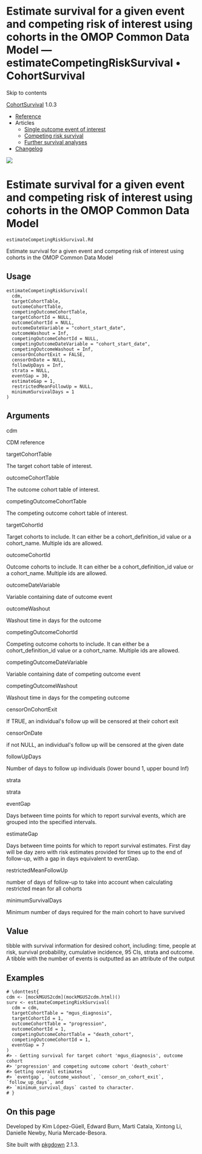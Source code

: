 # Estimate survival for a given event and competing risk of interest using cohorts in the OMOP Common Data Model — estimateCompetingRiskSurvival • CohortSurvival

Skip to contents

[CohortSurvival](../index.html) 1.0.3

  * [Reference](../reference/index.html)
  * Articles
    * [Single outcome event of interest](../articles/a01_Single_event_of_interest.html)
    * [Competing risk survival](../articles/a02_Competing_risk_survival.html)
    * [Further survival analyses](../articles/a03_Further_survival_analyses.html)
  * [Changelog](../news/index.html)




![](../logo.png)

# Estimate survival for a given event and competing risk of interest using cohorts in the OMOP Common Data Model

`estimateCompetingRiskSurvival.Rd`

Estimate survival for a given event and competing risk of interest using cohorts in the OMOP Common Data Model

## Usage
    
    
    estimateCompetingRiskSurvival(
      cdm,
      targetCohortTable,
      outcomeCohortTable,
      competingOutcomeCohortTable,
      targetCohortId = NULL,
      outcomeCohortId = NULL,
      outcomeDateVariable = "cohort_start_date",
      outcomeWashout = Inf,
      competingOutcomeCohortId = NULL,
      competingOutcomeDateVariable = "cohort_start_date",
      competingOutcomeWashout = Inf,
      censorOnCohortExit = FALSE,
      censorOnDate = NULL,
      followUpDays = Inf,
      strata = NULL,
      eventGap = 30,
      estimateGap = 1,
      restrictedMeanFollowUp = NULL,
      minimumSurvivalDays = 1
    )

## Arguments

cdm
    

CDM reference

targetCohortTable
    

The target cohort table of interest.

outcomeCohortTable
    

The outcome cohort table of interest.

competingOutcomeCohortTable
    

The competing outcome cohort table of interest.

targetCohortId
    

Target cohorts to include. It can either be a cohort_definition_id value or a cohort_name. Multiple ids are allowed.

outcomeCohortId
    

Outcome cohorts to include. It can either be a cohort_definition_id value or a cohort_name. Multiple ids are allowed.

outcomeDateVariable
    

Variable containing date of outcome event

outcomeWashout
    

Washout time in days for the outcome

competingOutcomeCohortId
    

Competing outcome cohorts to include. It can either be a cohort_definition_id value or a cohort_name. Multiple ids are allowed.

competingOutcomeDateVariable
    

Variable containing date of competing outcome event

competingOutcomeWashout
    

Washout time in days for the competing outcome

censorOnCohortExit
    

If TRUE, an individual's follow up will be censored at their cohort exit

censorOnDate
    

if not NULL, an individual's follow up will be censored at the given date

followUpDays
    

Number of days to follow up individuals (lower bound 1, upper bound Inf)

strata
    

strata

eventGap
    

Days between time points for which to report survival events, which are grouped into the specified intervals.

estimateGap
    

Days between time points for which to report survival estimates. First day will be day zero with risk estimates provided for times up to the end of follow-up, with a gap in days equivalent to eventGap.

restrictedMeanFollowUp
    

number of days of follow-up to take into account when calculating restricted mean for all cohorts

minimumSurvivalDays
    

Minimum number of days required for the main cohort to have survived

## Value

tibble with survival information for desired cohort, including: time, people at risk, survival probability, cumulative incidence, 95 CIs, strata and outcome. A tibble with the number of events is outputted as an attribute of the output

## Examples
    
    
    # \donttest{
    cdm <- [mockMGUS2cdm](mockMGUS2cdm.html)()
    surv <- estimateCompetingRiskSurvival(
      cdm = cdm,
      targetCohortTable = "mgus_diagnosis",
      targetCohortId = 1,
      outcomeCohortTable = "progression",
      outcomeCohortId = 1,
      competingOutcomeCohortTable = "death_cohort",
      competingOutcomeCohortId = 1,
      eventGap = 7
    )
    #> - Getting survival for target cohort 'mgus_diagnosis', outcome cohort
    #> 'progression' and competing outcome cohort 'death_cohort'
    #> Getting overall estimates
    #> `eventgap`, `outcome_washout`, `censor_on_cohort_exit`, `follow_up_days`, and
    #> `minimum_survival_days` casted to character.
    # }
    
    

## On this page

Developed by Kim López-Güell, Edward Burn, Marti Catala, Xintong Li, Danielle Newby, Nuria Mercade-Besora.

Site built with [pkgdown](https://pkgdown.r-lib.org/) 2.1.3.
